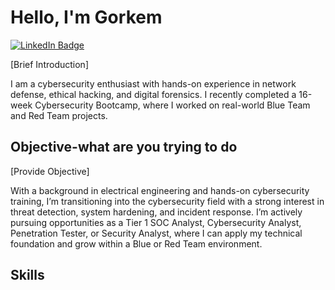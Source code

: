 # Hello, I'm Gorkem

<a href="https://www.linkedin.com/in/gorkemdemirell/" target="_blank">
  <img src="https://img.shields.io/badge/-LinkedIn-0072b1?style=for-the-badge&logo=linkedin&logoColor=white" alt="LinkedIn Badge" />
</a>

[Brief Introduction]

I am a cybersecurity enthusiast with hands-on experience in network defense, ethical hacking, and digital forensics. I recently completed a 16-week Cybersecurity Bootcamp, where I worked on real-world Blue Team and Red Team projects.


## Objective-what are you trying to do 

[Provide Objective]
 
With a background in electrical engineering and hands-on cybersecurity training, I’m transitioning into the cybersecurity field with a strong interest in threat detection, system hardening, and incident response. I’m actively pursuing opportunities as a Tier 1 SOC Analyst, Cybersecurity Analyst, Penetration Tester, or Security Analyst, where I can apply my technical foundation and grow within a Blue or Red Team environment.

## Skills



<!--
**gorkemdemrel/Gorkemdemrel** is a ✨ _special_ ✨ repository because its `README.md` (this file) appears on your GitHub profile.

Here are some ideas to get you started:

- 🔭 I’m currently working on ...
- 🌱 I’m currently learning ...
- 👯 I’m looking to collaborate on ...
- 🤔 I’m looking for help with ...
- 💬 Ask me about ...
- 📫 How to reach me: ...
- 😄 Pronouns: ...
- ⚡ Fun fact: ...
-->
